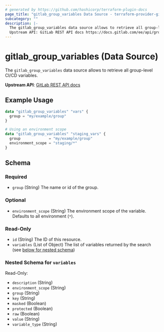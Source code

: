 ```yaml
---
# generated by https://github.com/hashicorp/terraform-plugin-docs
page_title: "gitlab_group_variables Data Source - terraform-provider-gitlab"
subcategory: ""
description: |-
  The gitlab_group_variables data source allows to retrieve all group-level CI/CD variables.
  Upstream API: GitLab REST API docs https://docs.gitlab.com/ee/api/group_level_variables.html
---
```


# gitlab_group_variables (Data Source)

The `gitlab_group_variables` data source allows to retrieve all group-level CI/CD variables.

**Upstream API**: [GitLab REST API docs](https://docs.gitlab.com/ee/api/group_level_variables.html)

## Example Usage

```terraform
data "gitlab_group_variables" "vars" {
  group = "my/example/group"
}

# Using an environment scope
data "gitlab_group_variables" "staging_vars" {
  group             = "my/example/group"
  environment_scope = "staging/*"
}
```

<!-- schema generated by tfplugindocs -->
## Schema

### Required

- `group` (String) The name or id of the group.

### Optional

- `environment_scope` (String) The environment scope of the variable. Defaults to all environment (`*`).

### Read-Only

- `id` (String) The ID of this resource.
- `variables` (List of Object) The list of variables returned by the search (see [below for nested schema](#nestedatt--variables))

<a id="nestedatt--variables"></a>
### Nested Schema for `variables`

Read-Only:

- `description` (String)
- `environment_scope` (String)
- `group` (String)
- `key` (String)
- `masked` (Boolean)
- `protected` (Boolean)
- `raw` (Boolean)
- `value` (String)
- `variable_type` (String)
